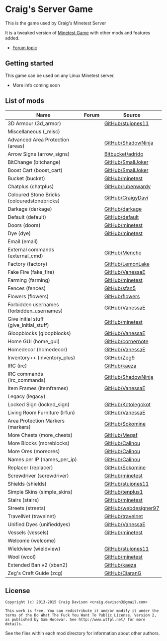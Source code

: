 # Craig's Server Game
This is the game used by Craig's Minetest Server

It is a tweaked version of [Minetest Game](https://github.com/minetest/minetest_game) with other mods and features added.

* [Forum topic](https://forum.minetest.net/viewtopic.php?f=10&t=7010)

## Getting started
This game can be used on any Linux Minetest server.
- More info coming soon

## List of mods

| Name                                      | Forum | Source |
|-------------------------------------------|-------|--------|
|3D Armour (3d_armor)                       ||[GitHub/stujones11](https://github.com/stujones11/minetest-3d_armor/tree/master/3d_armor)|
|Miscellaneous (_misc)                      |||
|Advanced Area Protection (areas)           ||[GitHub/ShadowNinja](https://github.com/ShadowNinja/areas)|
|Arrow Signs (arrow_signs)                  ||[Bitbucket/adrido](https://bitbucket.org/adrido/arrow_signs)|
|BitChange (bitchange)                      ||[GitHub/SmallJoker](https://github.com/SmallJoker/bitchange)|
|Boost Cart (boost_cart)                    ||[GitHub/SmallJoker](https://github.com/SmallJoker/boost_cart)|
|Bucket (bucket)                            ||[GitHub/minetest](https://github.com/minetest/minetest_game/tree/master/mods/bucket)|
|Chatplus (chatplus)                        ||[GitHub/rubenwardy](https://github.com/rubenwardy/chatplus)|
|Coloured Stone Bricks (colouredstonebricks)||[GitHub/CraigyDavi](https://github.com/CraigyDavi/colouredstonebricks)|
|Darkage (darkage)                          ||[GitHub/darkage](https://github.com/CraigyDavi/darkage)|
|Default (default)                          ||[GitHub/default](https://github.com/minetest/minetest_game/tree/master/mods/default)|
|Doors (doors)                              ||[GitHub/minetest](https://github.com/minetest/minetest_game/tree/master/mods/doors)|
|Dye (dye)                                  ||[GitHub/minetest](https://github.com/minetest/minetest_game/tree/master/mods/dye)|
|Email (email)           					|||
|External commands (external_cmd)           ||[GitHub/Menche](https://github.com/Menche/external_cmd)|
|Factory (factory)                          ||[GitHub/LemonLake](https://bitbucket.org/LemonLake/factory/)|
|Fake Fire (fake_fire)                      ||[GitHub/VanessaE](https://github.com/VanessaE/homedecor_modpack/tree/master/fake_fire)|
|Farming (farming)                          ||[GitHub/minetest](https://github.com/minetest/minetest_game/tree/master/mods/farming)|
|Fences (fences)                            ||[GitHub/sfan5](https://github.com/sfan5/minetest_game/tree/fences/mods/fences)|
|Flowers (flowers)                          ||[GitHub/flowers](https://github.com/minetest/minetest_game/tree/master/mods/flowers)|
|Forbidden usernames (forbidden_usernames)  ||[GitHub/VanessaE](https://github.com/VanessaE/forbidden_usernames)|
|Give initial stuff (give_initial_stuff)    ||[GitHub/minetest](https://github.com/minetest/minetest_game/tree/master/mods/give_initial_stuff)|
|Gloopblocks (gloopblocks)                  ||[GitHub/VanessaE](https://github.com/VanessaE/gloopblocks)|
|Home GUI (home_gui)                        ||[GitHub/cornernote](https://github.com/cornernote/minetest-home_gui)|
|Homedecor (homedecor)                      ||[GitHub/VanessaE](https://github.com/VanessaE/homedecor_modpack/tree/master/homedecor)|
|Inventory++ (inventory_plus)               ||[GitHub/Zeg9](https://github.com/Zeg9/minetest-inventory_plus)|
|IRC (irc)             						||[GitHub/kaeza](https://github.com/kaeza/minetest-irc)|
|IRC commands (irc_commands)             	||[GitHub/ShadowNinja](https://github.com/ShadowNinja/minetest-irc_commands)|
|Item Frames (itemframes)                   ||[GitHub/VanessaE](https://github.com/VanessaE/homedecor_modpack/tree/master/itemframes)|
|Legacy (legacy)                            |||
|Locked Sign (locked_sign)                  ||[GitHub/Kotolegokot](https://github.com/Kotolegokot/minetest-mod-locked_sign)|
|Living Room Furniture (lrfun)              ||[GitHub/VanessaE](https://github.com/VanessaE/homedecor_modpack/tree/master/lrfurn)|
|Area Protection Markers (markers)          ||[GitHub/Sokomine](https://github.com/Sokomine/markers)|
|More Chests (more_chests)                  ||[GitHub/Megaf](https://github.com/Megaf/more_chests)|
|More Blocks (moreblocks)                   ||[GitHub/Calinou](https://github.com/Calinou/moreblocks)|
|More Ores (moreores)                       ||[GitHub/Calinou](https://github.com/Calinou/moreores)|
|Names per IP (names_per_ip)                ||[GitHub/Calinou](https://github.com/Calinou/carbone/tree/master/mods/names_per_ip)|
|Replacer (replacer)                        ||[GitHub/Sokomine](https://github.com/Sokomine/replacer)|
|Screwdriver (screwdriver)                  ||[GitHub/minetest](https://github.com/minetest/minetest_game/tree/master/mods/screwdriver)|
|Shields (shields)                          ||[GitHub/stujones11](https://github.com/stujones11/minetest-3d_armor/tree/master/shields)|
|Simple Skins (simple_skins)                ||[GitHub/tenplus1](https://github.com/tenplus1/simple_skins)|
|Stairs (stairs)                            ||[GitHub/minetest](https://github.com/minetest/minetest_game/tree/master/mods/stairs)|
|Streets (streets)                          ||[GitHub/webdesigner97](https://github.com/webdesigner97/streets)|
|TravelNet (travelnet)                      ||[GitHub/travelnet](https://github.com/Sokomine/travelnet)|
|Unified Dyes (unifieddyes)                 ||[GitHub/VanessaE](https://github.com/VanessaE/unifieddyes)|
|Vessels (vessels)                          ||[GitHub/minetest](https://github.com/minetest/minetest_game/tree/master/mods/vessels)|
|Welcome (welcome)                          |||
|Wieldview (wieldview)                      ||[GitHub/stujones11](https://github.com/stujones11/minetest-3d_armor/tree/master/wieldview)|
|Wool (wool)                                ||[GitHub/minetest](https://github.com/minetest/minetest_game/tree/master/mods/wool)|
|Extended Ban v2 (xban2)                    ||[GitHub/kaeza](https://github.com/kaeza/minetest-xban2)|
|Zeg's Craft Guide (zcg)                    ||[GitHub/CiaranG](https://github.com/CiaranG/minetest-zcg)|

## License
```
Copyright (c) 2013-2015 Craig Davison <craig.davison3@gmail.com>

This work is free. You can redistribute it and/or modify it under the
terms of the Do What The Fuck You Want To Public License, Version 2,
as published by Sam Hocevar. See http://www.wtfpl.net/ for more details.
```
See the files within each mod directory for information about other authors.
